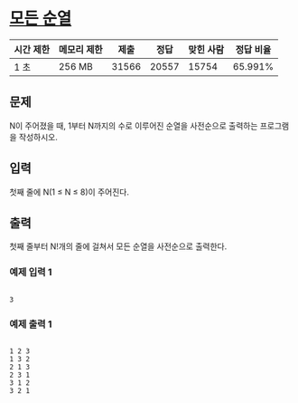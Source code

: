 
# [모든 순열](https://www.acmicpc.net/problem/10974)

|시간 제한| 메모리 제한 |제출|정답|맞힌 사람|정답 비율|
|----|--------|----|----|----|----|
|1 초| 256 MB |31566|20557|15754|65.991%|

## 문제
N이 주어졌을 때, 1부터 N까지의 수로 이루어진 순열을 사전순으로 출력하는 프로그램을 작성하시오.

## 입력
첫째 줄에 N(1 ≤ N ≤ 8)이 주어진다.

## 출력
첫째 줄부터 N!개의 줄에 걸쳐서 모든 순열을 사전순으로 출력한다.

### 예제 입력 1
```

3

```

### 예제 출력 1
```

1 2 3
1 3 2
2 1 3
2 3 1
3 1 2
3 2 1

```
